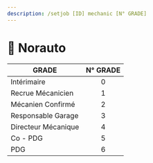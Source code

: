 ```yaml
---
description: /setjob [ID] mechanic [N° GRADE]
---
```


# 🛞 Norauto

| GRADE               | N° GRADE |
| ------------------- | :------: |
| Intérimaire         |     0    |
| Recrue Mécanicien   |     1    |
| Mécanien Confirmé   |     2    |
| Responsable Garage  |     3    |
| Directeur Mécanique |     4    |
| Co - PDG            |     5    |
| PDG                 |     6    |

